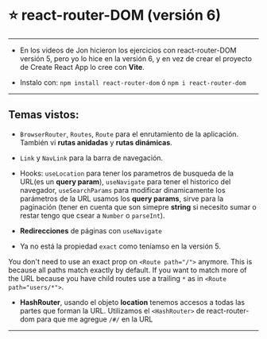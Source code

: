 # :star: react-router-DOM (versión 6)

---

- En los videos de Jon hicieron los ejercicios con react-router-DOM versión 5, pero yo lo hice en la versión 6, y en vez de crear el proyecto de Create React App lo cree con **Vite**.

- Instalo con: `npm install react-router-dom` ó  `npm i react-router-dom`

---

## Temas vistos:

- `BrowserRouter`, `Routes`, `Route` para el enrutamiento de la aplicación. También vi **rutas anidadas** y **rutas dinámicas**.

- `Link` y `NavLink` para la barra de navegación.

- Hooks: `useLocation` para tener los parametros de busqueda de la URL(es un **query param**), `useNavigate` para tener el historico del navegador, `useSearchParams` para modificar dinamicamente los parámetros de la URL usamos los **query params**, sirve para la paginación (tener en cuenta que son simepre **string** si necesito sumar o restar tengo que csear a `Number` o `parseInt`).

- **Redirecciones** de páginas con `useNavigate`

- Ya no está la propiedad `exact` como teníamso en la versión 5.

You don't need to use an exact prop on ``<Route path="/">`` anymore. This is because all paths match exactly by default. If you want to match more of the URL because you have child routes use a trailing ``*`` as in ``<Route path="users/*">``.

- **HashRouter**, usando el objeto **location** tenemos accesos a todas las partes que forman la URL. Utilizamos el `<HashRouter>` de react-router-dom para que me agregue `/#/` en la URL

---
